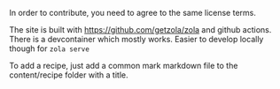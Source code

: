 In order to contribute, you need to agree to the same license terms.

The site is built with https://github.com/getzola/zola and github actions.
There is a devcontainer which mostly works. Easier to develop locally though for `zola serve`

To add a recipe, just add a common mark markdown file to the content/recipe folder with a title.